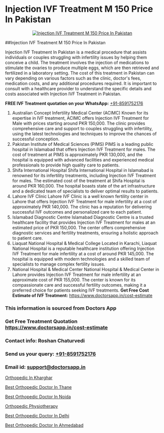 # Injection IVF Treatment M 150 Price In Pakistan

<p align="center">
  <a href="https://doctorsapp.in/treatment/ivf-treatment">
    <img src="https://doctorsapp.co.in/uploads/treatment_image/ICSI.jpg" alt="Injection IVF Treatment M 150 Price In Pakistan">
  </a>
</p>
##Injection IVF Treatment M 150 Price In Pakistan

Injection IVF Treatment In Pakistan is a medical procedure that assists individuals or couples struggling with infertility issues by helping them conceive a child. The treatment involves the injection of medications to stimulate the ovaries to produce multiple eggs, which are then retrieved and fertilized in a laboratory setting. The cost of this treatment in Pakistan can vary depending on various factors such as the clinic, doctor's fees, medication costs, and any additional procedures required. It is important to consult with a healthcare provider to understand the specific details and costs associated with Injection IVF Treatment in Pakistan.

**FREE IVF Treatment quotation on your WhatsApp:**  [+91-8591752176](https://api.whatsapp.com/send?phone=8591752176)

1) Australian Concept Infertility Medical Center (ACIMC)   Known for its expertise in IVF treatment, ACIMC offers Injection IVF Treatment for Male with prices starting around PKR 150,000. The clinic provides comprehensive care and support to couples struggling with infertility, using the latest technologies and techniques to improve the chances of successful conception.
2) Pakistan Institute of Medical Sciences (PIMS)   PIMS is a leading public hospital in Islamabad that offers Injection IVF Treatment for males. The cost of treatment at PIMS is approximately PKR 130,000, and the hospital is equipped with advanced facilities and experienced medical professionals to provide high quality care to patients.
3) Shifa International Hospital   Shifa International Hospital in Islamabad is renowned for its infertility treatments, including Injection IVF Treatment for males. The estimated cost of the treatment at Shifa Hospital is around PKR 160,000. The hospital boasts state of the art infrastructure and a dedicated team of specialists to deliver optimal results to patients.
4) Lahore IVF Clinic   Lahore IVF Clinic is a well known fertility center in Lahore that offers Injection IVF Treatment for male infertility at a cost of approximately PKR 140,000. The clinic has a reputation for delivering successful IVF outcomes and personalized care to each patient.
5) Islamabad Diagnostic Centre   Islamabad Diagnostic Centre is a trusted healthcare facility that provides Injection IVF Treatment for males at an estimated price of PKR 150,000. The center offers comprehensive diagnostic services and fertility treatments, ensuring a holistic approach to patient care.
6) Liaquat National Hospital & Medical College   Located in Karachi, Liaquat National Hospital is a reputable healthcare institution offering Injection IVF Treatment for male infertility at a cost of around PKR 145,000. The hospital is equipped with modern technologies and a skilled team of specialists to manage complex fertility issues.
7) National Hospital & Medical Center   National Hospital & Medical Center in Lahore provides Injection IVF Treatment for male infertility at an approximate cost of PKR 155,000. The center is known for its compassionate care and successful fertility outcomes, making it a preferred choice for patients seeking IVF treatments.
**Get Free Cost Estimate of IVF Treatment:** https://www.doctorsapp.in/cost-estimate

### This information is sourced from Doctors App 
### Get Free Treatment Quotation https://www.doctorsapp.in/cost-estimate
### Contact info: Roshan Chaturvedi 
### Send us your query: [+91-8591752176](https://api.whatsapp.com/send?phone=8591752176) 
### Email id: support@doctorsapp.in

[Orthopedic In Kharghar](https://www.linkedin.com/pulse/orthopedic-kharghar-doctorsapp-rajshahi-zukve?trackingId=sgjMxPLQTsClxBsHX4OK8A%3D%3D&lipi=urn%3Ali%3Apage%3Ad_flagship3_company_admin%3BtGKQvLKET%2FOkWlJl4W0MBA%3D%3D)

[Best Orthopedic Doctor In Thane](https://www.linkedin.com/pulse/best-orthopedic-doctor-thane-doctorsapp-chittagong-jmwqe?trackingId=euOLHdbU3sw0TI%2Fdgc2XZg%3D%3D&lipi=urn%3Ali%3Apage%3Ad_flagship3_company_admin%3BUjs5mcUZR9ewYOKOFkpg2w%3D%3D)

[Best Orthopedic Doctor In Noida](https://medium.com/@vimalrana22/best-orthopedic-doctor-in-noida-5fe7448c5c3c)

[Orthopedic Physiotherapy](https://medium.com/@vimalrana22/orthopedic-physiotherapy-591046fcb03b)

[Best Orthopedic Doctor In Delhi](https://doctors-apps.github.io/doctorsapp/best-orthopedic-doctor-in-delhi)

[Best Orthopedic Doctor In Ahmedabad](https://doctors-apps.github.io/doctorsapp/best-orthopedic-doctor-in-ahmedabad)

